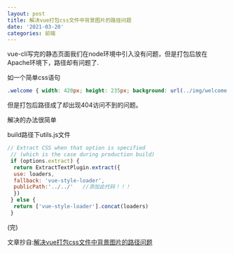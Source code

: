 ```yaml
---
layout: post
title: 解决vue打包css文件中背景图片的路径问题
date: '2021-03-20'
categories: 前端
---
```


vue-cli写完的静态页面我们在node环境中引入没有问题，但是打包后放在Apache环境下，路径却有问题了.

如一个简单css语句

``` css
.welcome { width: 420px; height: 235px; background: url(../img/welcome.jpg) 0 0 no-repeat;
```

但是打包后路径成了却出现404访问不到的问题。

解决的办法很简单

build路径下utils.js文件

``` js
// Extract CSS when that option is specified
 // (which is the case during production build)
 if (options.extract) {
  return ExtractTextPlugin.extract({
  use: loaders,
  fallback: 'vue-style-loader',
  publicPath:'../../'   //添加此代码！！！
  })
 } else {
  return ['vue-style-loader'].concat(loaders)
 }
 ```
 
 (完)
 
 文章抄自:[解决vue打包css文件中背景图片的路径问题](https://www.jb51.net/article/146708.htm)
 
